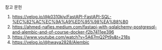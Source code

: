 참고 문헌

1) https://velog.io/@k0310kjy/FastAPI-FastAPI-SQL-%EC%82%AC%EC%9A%A9%ED%95%98%EA%B8%B0
2) https://ahmed-nafies.medium.com/fastapi-with-sqlalchemy-postgresql-and-alembic-and-of-course-docker-f2b7411ee396
3) https://www.youtube.com/watch?v=5A67mQ2Pt9s&t=218s
4) https://velog.io/@hwaya2828/Alembic